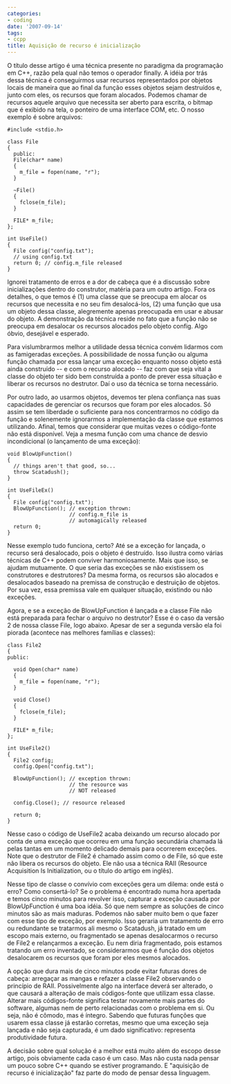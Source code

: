 ```yaml
---
categories:
- coding
date: '2007-09-14'
tags:
- ccpp
title: Aquisição de recurso é inicialização
---
```


O título desse artigo é uma técnica presente no paradigma da programação em C++, razão pela qual não temos o operador finally. A idéia por trás dessa técnica é conseguirmos usar recursos representados por objetos locais de maneira que ao final da função esses objetos sejam destruídos e, junto com eles, os recursos que foram alocados. Podemos chamar de recursos aquele arquivo que necessita ser aberto para escrita, o bitmap que é exibido na tela, o ponteiro de uma interface COM, etc. O nosso exemplo é sobre arquivos:

    #include <stdio.h>
    
    class File
    {
      public:
      File(char* name)
      {
        m_file = fopen(name, "r");
      }
    
      ~File()
      {
        fclose(m_file);
      }
    
      FILE* m_file;
    };
    
    int UseFile()
    {
      File config("config.txt");
      // using config.txt
      return 0; // config.m_file released
    } 

Ignorei tratamento de erros e a dor de cabeça que é a discussão sobre inicializações dentro do construtor, matéria para um outro artigo. Fora os detalhes, o que temos é (1) uma classe que se preocupa em alocar os recursos que necessita e no seu fim desalocá-los, (2) uma função que usa um objeto dessa classe, alegremente apenas preocupada em usar e abusar do objeto. A demonstração da técnica reside no fato que a função não se preocupa em desalocar os recursos alocados pelo objeto config. Algo óbvio, desejável e esperado.

Para vislumbrarmos melhor a utilidade dessa técnica convém lidarmos com as famigeradas exceções. A possibilidade de nossa função ou alguma função chamada por essa lançar uma exceção enquanto nosso objeto está ainda construído -- e com o recurso alocado -- faz com que seja vital a classe do objeto ter sido bem construída a ponto de prever essa situação e liberar os recursos no destrutor. Daí o uso da técnica se torna necessário.

Por outro lado, ao usarmos objetos, devemos ter plena confiança nas suas capacidades de gerenciar os recursos que foram por eles alocados. Só assim se tem liberdade o suficiente para nos concentrarmos no código da função e solenemente ignorarmos a implementação da classe que estamos utilizando. Afinal, temos que considerar que muitas vezes o código-fonte não está disponível. Veja a mesma função com uma chance de desvio incondicional (o lançamento de uma exceção):

    void BlowUpFunction()
    {
      // things aren't that good, so...
      throw Scatadush();
    }
    
    int UseFileEx()
    {
      File config("config.txt");
      BlowUpFunction(); // exception thrown:
                        // config.m_file is 
                        // automagically released
      return 0;
    }

Nesse exemplo tudo funciona, certo? Até se a exceção for lançada, o recurso será desalocado, pois o objeto é destruído. Isso ilustra como várias técnicas de C++ podem conviver harmoniosamente. Mais que isso, se ajudam mutuamente. O que seria das exceções se não existissem os construtores e destrutores? Da mesma forma, os recursos são alocados e desalocados baseado na premissa de construção e destruição de objetos. Por sua vez, essa premissa vale em qualquer situação, existindo ou não exceções.

Agora, e se a exceção de BlowUpFunction é lançada e a classe File não está preparada para fechar o arquivo no destrutor? Esse é o caso da versão 2 de nossa classe File, logo abaixo. Apesar de ser a segunda versão ela foi piorada (acontece nas melhores famílias e classes):

    class File2
    {
    public:
    
      void Open(char* name)
      {
        m_file = fopen(name, "r");
      }
    
      void Close()
      {
        fclose(m_file);
      }
    
      FILE* m_file;
    };
    
    int UseFile2()
    {
      File2 config;
      config.Open("config.txt");
    
      BlowUpFunction(); // exception thrown:
                        // the resource was 
                        // NOT released
    
      config.Close(); // resource released
    
      return 0;
    } 

Nesse caso o código de UseFile2 acaba deixando um recurso alocado por conta de uma exceção que ocorreu em uma função secundária chamada lá pelas tantas em um momento delicado demais para ocorrerem exceções. Note que o destrutor de File2 é chamado assim como o de File, só que este não libera os recursos do objeto. Ele não usa a técnica RAII (Resource Acquisition Is Initialization, ou o título do artigo em inglês).

Nesse tipo de classe o convívio com exceções gera um dilema: onde está o erro? Como consertá-lo? Se o problema é encontrado numa hora apertada e temos cinco minutos para revolver isso, capturar a exceção causada por BlowUpFunction é uma boa idéia. Só que nem sempre as soluções de cinco minutos são as mais maduras. Podemos não saber muito bem o que fazer com esse tipo de exceção, por exemplo. Isso geraria um tratamento de erro ou redundante se tratarmos ali mesmo o Scatadush, já tratado em um escopo mais externo, ou fragmentado se apenas desalocarmos o recurso de File2 e relançarmos a exceção. Eu nem diria fragmentado, pois estamos tratando um erro inventado, se considerarmos que é função dos objetos desalocarem os recursos que foram por eles mesmos alocados.

A opção que dura mais de cinco minutos pode evitar futuras dores de cabeça: arregaçar as mangas e refazer a classe File2 observando o princípio de RAII. Possivelmente algo na interface deverá ser alterado, o que causará a alteração de mais códigos-fonte que utilizam essa classe. Alterar mais códigos-fonte significa testar novamente mais partes do software, algumas nem de perto relacionadas com o problema em si. Ou seja, não é cômodo, mas é íntegro. Sabendo que futuras funções que usarem essa classe já estarão corretas, mesmo que uma exceção seja lançada e não seja capturada, é um dado significativo: representa produtividade futura.

A decisão sobre qual solução é a melhor está muito além do escopo desse artigo, pois obviamente cada caso é um caso. Mas não custa nada pensar um pouco sobre C++ quando se estiver programando. E "aquisição de recurso é inicialização" faz parte do modo de pensar dessa linguagem.